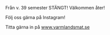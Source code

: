 Från v. 39 semester STÄNGT!
Välkommen åter!

Följ oss gärna på Instagram!

Titta gärna in på www.varmlandsmat.se

